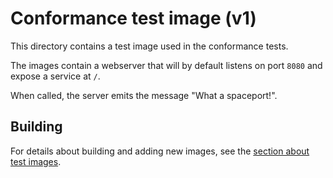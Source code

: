 # Conformance test image (v1)

This directory contains a test image used in the conformance tests.

The images contain a webserver that will by default listens on port `8080` and
expose a service at `/`.

When called, the server emits the message "What a spaceport!".

## Building

For details about building and adding new images, see the
[section about test images](/test/README.md#test-images).
